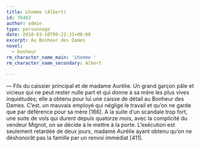 ```yaml
---
title: Lhomme (Albert)
id: 76463
author: admin
type: personnage
date: 2010-03-10T09:22:31+00:00
excerpt: Au Bonheur des Dames
novel:
  - bonheur
rm_character_name_main: 'Lhomme '
rm_character_name_secondary: Albert

---
```

— Fils du caissier principal et de madame Aurélie. Un grand garçon pâle et vicieux qui ne peut rester nulle part et qui donne à sa mère les plus vives inquiétudes; elle a obtenu pour lui une caisse de détail au Bonheur des Dames. C&rsquo;est. un mauvais employé qui néglige le travail et qu&rsquo;on ne garde que par déférence pour sa mère [166]. A la suite d&rsquo;un scandale trop fort, une suite de vols qui durent depuis quatorze mois, avec la complicité du vendeur Mignot, on se décide à le mettre à la porte. L&rsquo;exécution est seulement retardée de deux jours, madame Aurélie ayant obtenu qu&rsquo;on ne déshonorât pas la famille par un renvoi immédiat [411]. 